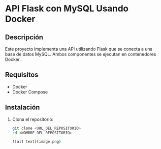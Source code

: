 # API Flask con MySQL Usando Docker

## Descripción

Este proyecto implementa una API utilizando Flask que se conecta a una base de datos MySQL. Ambos componentes se ejecutan en contenedores Docker.

## Requisitos

- Docker
- Docker Compose

## Instalación

1. Clona el repositorio:
   ```bash
   git clone <URL_DEL_REPOSITORIO>
   cd <NOMBRE_DEL_REPOSITORIO>

   ![alt text](image.png)
